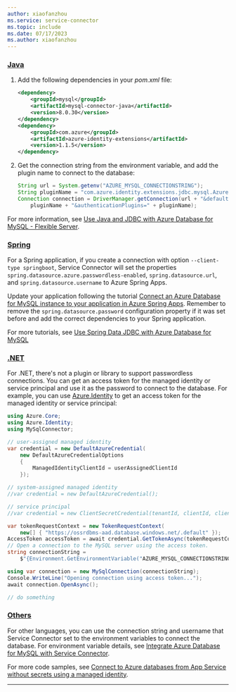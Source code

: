 ```yaml
---
author: xiaofanzhou
ms.service: service-connector
ms.topic: include
ms.date: 07/17/2023
ms.author: xiaofanzhou
---
```



### [Java](#tab/java)

1. Add the following dependencies in your *pom.xml* file:

    ```xml
    <dependency>
        <groupId>mysql</groupId>
        <artifactId>mysql-connector-java</artifactId>
        <version>8.0.30</version>
    </dependency>
    <dependency>
        <groupId>com.azure</groupId>
        <artifactId>azure-identity-extensions</artifactId>
        <version>1.1.5</version>
    </dependency>
    ```


1. Get the connection string from the environment variable, and add the plugin name to connect to the database:

    ```java
    String url = System.getenv("AZURE_MYSQL_CONNECTIONSTRING");  
    String pluginName = "com.azure.identity.extensions.jdbc.mysql.AzureMysqlAuthenticationPlugin";
    Connection connection = DriverManager.getConnection(url + "&defaultAuthenticationPlugin=" +
        pluginName + "&authenticationPlugins=" + pluginName);
    ```

For more information, see [Use Java and JDBC with Azure Database for MySQL - Flexible Server](../../mysql/flexible-server/connect-java.md?tabs=passwordless).

### [Spring](#tab/spring)

For a Spring application, if you create a connection with option `--client-type springboot`, Service Connector will set the properties `spring.datasource.azure.passwordless-enabled`, `spring.datasource.url`, and `spring.datasource.username` to Azure Spring Apps. 

Update your application following the tutorial [Connect an Azure Database for MySQL instance to your application in Azure Spring Apps](../../spring-apps/how-to-bind-mysql.md#prepare-your-project). Remember to remove the `spring.datasource.password` configuration property if it was set before and add the correct dependencies to your Spring application.

For more tutorials, see [Use Spring Data JDBC with Azure Database for MySQL](/azure/developer/java/spring-framework/configure-spring-data-jdbc-with-azure-mysql?tabs=passwordless%2Cservice-connector&pivots=mysql-passwordless-flexible-server#store-data-from-azure-database-for-mysql)

### [.NET](#tab/dotnet)

For .NET, there's not a plugin or library to support passwordless connections. You can get an access token for the managed identity or service principal and use it as the password to connect to the database. For example, you can use [Azure.Identity](https://www.nuget.org/packages/Azure.Identity/) to get an access token for the managed identity or service principal:

```csharp
using Azure.Core;
using Azure.Identity;
using MySqlConnector;

// user-assigned managed identity
var credential = new DefaultAzureCredential(
    new DefaultAzureCredentialOptions
    {
        ManagedIdentityClientId = userAssignedClientId
    });

// system-assigned managed identity
//var credential = new DefaultAzureCredential();

// service principal 
//var credential = new ClientSecretCredential(tenantId, clientId, clientSecret);

var tokenRequestContext = new TokenRequestContext(
    new[] { "https://ossrdbms-aad.database.windows.net/.default" });
AccessToken accessToken = await credential.GetTokenAsync(tokenRequestContext);
// Open a connection to the MySQL server using the access token.
string connectionString =
    $"{Environment.GetEnvironmentVariable("AZURE_MYSQL_CONNECTIONSTRING")};Password={accessToken.Token}";

using var connection = new MySqlConnection(connectionString);
Console.WriteLine("Opening connection using access token...");
await connection.OpenAsync();

// do something
```


### [Others](#tab/others)

For other languages, you can use the connection string and username that Service Connector set to the environment variables to connect the database. For environment variable details, see [Integrate Azure Database for MySQL with Service Connector](../how-to-integrate-mysql.md).

For more code samples, see [Connect to Azure databases from App Service without secrets using a managed identity](/azure/app-service/tutorial-connect-msi-azure-database?tabs=mysql#3-modify-your-code).

---


